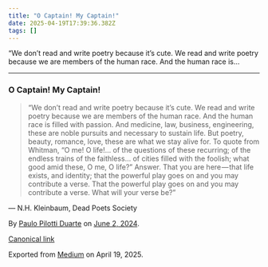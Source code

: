 ```yaml
---
title: "O Captain! My Captain!"
date: 2025-04-19T17:39:36.382Z
tags: []
---
```


“We don’t read and write poetry because it’s cute. We read and write poetry because we are members of the human race. And the human race is…

* * *

### O Captain! My Captain!

> “We don’t read and write poetry because it’s cute. We read and write poetry because we are members of the human race. And the human race is filled with passion. And medicine, law, business, engineering, these are noble pursuits and necessary to sustain life. But poetry, beauty, romance, love, these are what we stay alive for. To quote from Whitman, “O me! O life!… of the questions of these recurring; of the endless trains of the faithless… of cities filled with the foolish; what good amid these, O me, O life?” Answer. That you are here — that life exists, and identity; that the powerful play goes on and you may contribute a verse. That the powerful play goes on and you may contribute a verse. What will your verse be?”

― N.H. Kleinbaum, Dead Poets Society

By [Paulo Pilotti Duarte](https://medium.com/@paulopilotti) on [June 2, 2024](https://medium.com/p/8618eca13fa6).

[Canonical link](https://medium.com/@paulopilotti/o-captain-my-captain-8618eca13fa6)

Exported from [Medium](https://medium.com) on April 19, 2025.